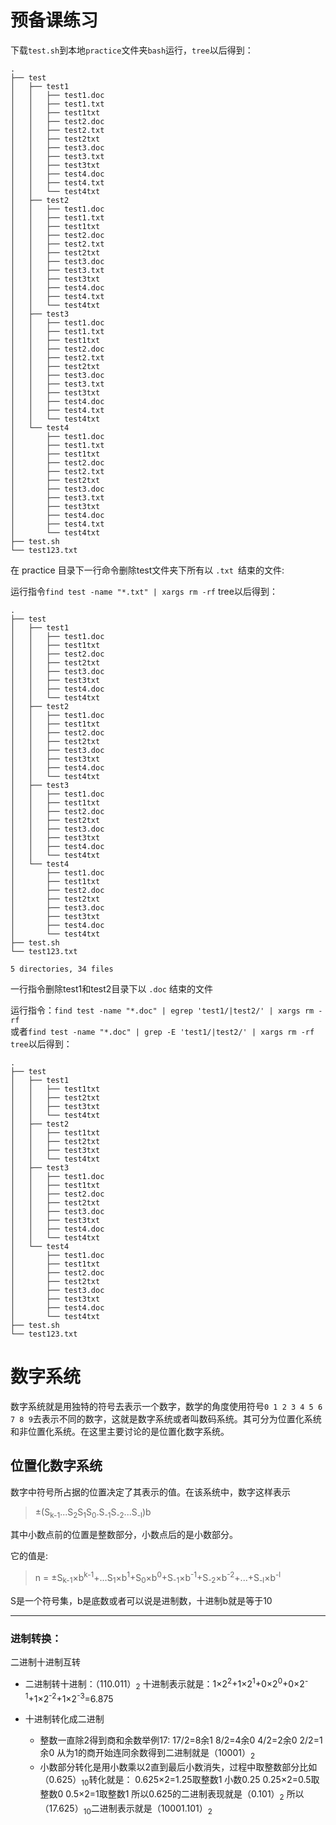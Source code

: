 # 预备课练习

下载`test.sh`到本地`practice`文件夹`bash`运行，`tree`以后得到：

```
.
├── test
│   ├── test1
│   │   ├── test1.doc
│   │   ├── test1.txt
│   │   ├── test1txt
│   │   ├── test2.doc
│   │   ├── test2.txt
│   │   ├── test2txt
│   │   ├── test3.doc
│   │   ├── test3.txt
│   │   ├── test3txt
│   │   ├── test4.doc
│   │   ├── test4.txt
│   │   └── test4txt
│   ├── test2
│   │   ├── test1.doc
│   │   ├── test1.txt
│   │   ├── test1txt
│   │   ├── test2.doc
│   │   ├── test2.txt
│   │   ├── test2txt
│   │   ├── test3.doc
│   │   ├── test3.txt
│   │   ├── test3txt
│   │   ├── test4.doc
│   │   ├── test4.txt
│   │   └── test4txt
│   ├── test3
│   │   ├── test1.doc
│   │   ├── test1.txt
│   │   ├── test1txt
│   │   ├── test2.doc
│   │   ├── test2.txt
│   │   ├── test2txt
│   │   ├── test3.doc
│   │   ├── test3.txt
│   │   ├── test3txt
│   │   ├── test4.doc
│   │   ├── test4.txt
│   │   └── test4txt
│   └── test4
│       ├── test1.doc
│       ├── test1.txt
│       ├── test1txt
│       ├── test2.doc
│       ├── test2.txt
│       ├── test2txt
│       ├── test3.doc
│       ├── test3.txt
│       ├── test3txt
│       ├── test4.doc
│       ├── test4.txt
│       └── test4txt
├── test.sh
└── test123.txt

```

在 practice 目录下一行命令删除test文件夹下所有以 `.txt `结束的文件:

运行指令`find test -name "*.txt" | xargs rm -rf`
tree以后得到：
```
.
├── test
│   ├── test1
│   │   ├── test1.doc
│   │   ├── test1txt
│   │   ├── test2.doc
│   │   ├── test2txt
│   │   ├── test3.doc
│   │   ├── test3txt
│   │   ├── test4.doc
│   │   └── test4txt
│   ├── test2
│   │   ├── test1.doc
│   │   ├── test1txt
│   │   ├── test2.doc
│   │   ├── test2txt
│   │   ├── test3.doc
│   │   ├── test3txt
│   │   ├── test4.doc
│   │   └── test4txt
│   ├── test3
│   │   ├── test1.doc
│   │   ├── test1txt
│   │   ├── test2.doc
│   │   ├── test2txt
│   │   ├── test3.doc
│   │   ├── test3txt
│   │   ├── test4.doc
│   │   └── test4txt
│   └── test4
│       ├── test1.doc
│       ├── test1txt
│       ├── test2.doc
│       ├── test2txt
│       ├── test3.doc
│       ├── test3txt
│       ├── test4.doc
│       └── test4txt
├── test.sh
└── test123.txt

5 directories, 34 files
```

一行指令删除test1和test2目录下以 `.doc` 结束的文件

运行指令：`find test -name "*.doc" | egrep 'test1/|test2/' | xargs rm -rf`</br>或者`find test -name "*.doc" | grep -E 'test1/|test2/' | xargs rm -rf`</br>`tree`以后得到：
```
.
├── test
│   ├── test1
│   │   ├── test1txt
│   │   ├── test2txt
│   │   ├── test3txt
│   │   └── test4txt
│   ├── test2
│   │   ├── test1txt
│   │   ├── test2txt
│   │   ├── test3txt
│   │   └── test4txt
│   ├── test3
│   │   ├── test1.doc
│   │   ├── test1txt
│   │   ├── test2.doc
│   │   ├── test2txt
│   │   ├── test3.doc
│   │   ├── test3txt
│   │   ├── test4.doc
│   │   └── test4txt
│   └── test4
│       ├── test1.doc
│       ├── test1txt
│       ├── test2.doc
│       ├── test2txt
│       ├── test3.doc
│       ├── test3txt
│       ├── test4.doc
│       └── test4txt
├── test.sh
└── test123.txt
```

# 数字系统
数字系统就是用独特的符号去表示一个数字，数学的角度使用符号`0 1 2 3 4 5 6 7 8 9`去表示不同的数字，这就是数字系统或者叫数码系统。其可分为位置化系统和非位置化系统。在这里主要讨论的是位置化数字系统。
## 位置化数字系统

数字中符号所占据的位置决定了其表示的值。在该系统中，数字这样表示
> ±(S<sub>k-1</sub>...S<sub>2</sub>S<sub>1</sub>S<sub>0</sub>.S<sub>-1</sub>S<sub>-2</sub>...S<sub>-l</sub>)b

其中小数点前的位置是整数部分，小数点后的是小数部分。

它的值是:

> n = ±S<sub>k-1</sub>×b<sup>k-1</sup>+...S<sub>1</sub>×b<sup>1</sup>+S<sub>0</sub>×b<sup>0</sup>+S<sub>-1</sub>×b<sup>-1</sup>+S<sub>-2</sub>×b<sup>-2</sup>+...+S<sub>-l</sub>×b<sup>-l</sup>

S是一个符号集，b是底数或者可以说是进制数，十进制b就是等于10

---

### 进制转换：

二进制十进制互转
    
- 二进制转十进制：（110.011）<sub>2</sub>
    十进制表示就是：1×2<sup>2</sup>+1×2<sup>1</sup>+0×2<sup>0</sup>+0×2<sup>-1</sup>+1×2<sup>-2</sup>+1×2<sup>-3</sup>=6.875
- 十进制转化成二进制
        
    - 整数一直除2得到商和余数举例17:
        17/2=8余1
        8/2=4余0
        4/2=2余0
        2/2=1余0
        从为1的商开始连同余数得到二进制就是（10001）<sub>2</sub>
    - 小数部分转化是用小数乘以2直到最后小数消失，过程中取整数部分比如（0.625）<sub>10</sub>转化就是：
        0.625×2=1.25取整数1 小数0.25
        0.25×2=0.5取整数0
        0.5×2=1取整数1
        所以0.625的二进制表现就是（0.101）<sub>2</sub>
所以（17.625）<sub>10</sub>二进制表示就是（10001.101）<sub>2</sub>